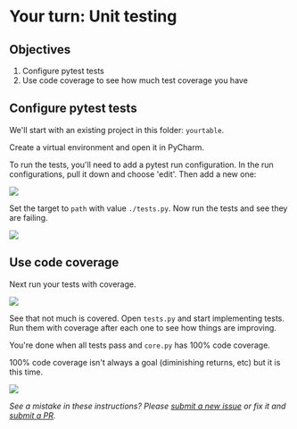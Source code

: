 # Your turn: Unit testing

## Objectives

1. Configure pytest tests
2. Use code coverage to see how much test coverage you have

## Configure pytest tests

We'll start with an existing project in this folder: `yourtable`.

Create a virtual environment and open it in PyCharm.

To run the tests, you'll need to add a pytest run configuration. In the run configurations, pull it down and choose 'edit'. Then add a new one:

![](./resources/add.png)

Set the target to `path` with value `./tests.py`. Now run the tests and see they are failing.

![](./resources/failing.png)

## Use code coverage

Next run your tests with coverage. 

![](./resources/cover.png)

See that not much is covered. Open `tests.py` and start implementing tests. Run them with coverage after each one to see how things are improving.

You're done when all tests pass and `core.py` has 100% code coverage.

100% code coverage isn't always a goal (diminishing returns, etc) but it is this time.

![](./resources/success.png)

*See a mistake in these instructions? Please [submit a new issue](https://github.com/talkpython/mastering-pycharm-course/issues) or fix it and [submit a PR](https://github.com/talkpython/mastering-pycharm-course/pulls).*
